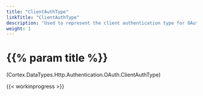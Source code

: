 ```yaml
---
title: "ClientAuthType"
linkTitle: "ClientAuthType"
description: "Used to represent the client authentication type for OAuth."
weight: 1
---
```


# {{% param title %}}

<p class="namespace">(Cortex.DataTypes.Http.Authentication.OAuth.ClientAuthType)</p>

{{< workinprogress >}}
